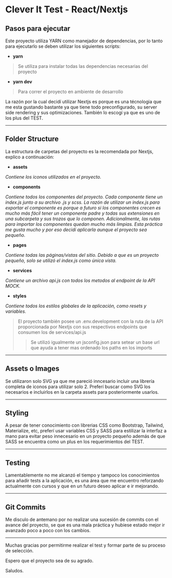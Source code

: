 # Clever It Test - React/Nextjs
## Pasos para ejecutar

Este proyecto utiliza YARN como manejador de dependencias, por lo tanto para ejecutarlo se deben utilizar los siguientes scripts:

* __yarn__
> Se utiliza para instalar todas las dependencias necesarias del proyecto

* __yarn dev__
> Para correr el proyecto en ambiente de desarrollo

La razón por la cual decidí utilizar Nextjs es porque es una técnologia que me esta gustando bastante ya que tiene todo preconfigurado, su server side rendering y sus optimizaciones. También lo escogí ya que es uno de los plus del TEST.


----------------

## Folder Structure
La estructura de carpetas del proyecto es la recomendada por Nextjs, explico a continuación:

* __assets__

_Contiene los iconos utilizados en el proyecto._

* __components__

_Contiene todos los componentes del proyecto. Cada componente tiene un index.js junto a su archivo .js y scss. La razón de utilizar un index.js para exportar el componente es porque a futuro si los componentes crecen es mucho más fácil tener un componente padre y todas sus extensiones en una subcarpeta y sus trozos que lo componen. Adicionalmente, las rutas para importar los componentes quedan mucho más limpias. Esta práctica me gusta mucho y por eso decidí aplicarla aunque el proyecto sea pequeño._
* __pages__

_Contiene todas las páginas/vistas del sitio. Debido a que es un proyecto pequeño, solo se utilizó el index.js como única vista._

* __services__

_Contiene un archivo api.js con todos los metodos al endpoint de la API MOCK._

* __styles__

_Contiene todos los estilos globales de la aplicación, como resets y variables._


> El proyecto también posee un .env.development con la ruta de la API proporcionada por Nextjs con sus respectivos endpoints que consumen los de services/api.js
>> Se utilizó igualmente un jsconfig.json para setear un base url que ayuda a tener mas ordenado los paths en los imports

----
## Assets o Images
Se utilizaron solo SVG ya que me pareció inncesario incluir una librería completa de iconos para utilizar solo 2. Preferí buscar como SVG los necesarios e incluirlos en la carpeta assets para posteriormente usarlos.

---
## Styling
A pesar de tener conocimiento con librerias CSS como Bootstrap, Tailwind, Materialize, etc, preferí usar variables CSS y SASS para estilizar la interfaz a mano para evitar peso innecesario en un proyecto pequeño además de que SASS se encuentra como un plus en los requerimientos del TEST.

-----

## Testing
Lamentablemente no me alcanzó el tiempo y tampoco los conocimientos para añadir tests a la aplicación, es una área que me encuentro reforzando actualmente con cursos y que en un futuro deseo aplicar e ir mejorando.

----

## Git Commits
Me disculo de antemano por no realizar una sucesión de commits con el avance del proyecto, se que es una mala práctica y hubiese estado mejor ir avanzado poco a poco con los cambios.

----
Muchas gracias por permitirme realizar el test y formar parte de su proceso de selección. 

Espero que el proyecto sea de su agrado.

Saludos.

